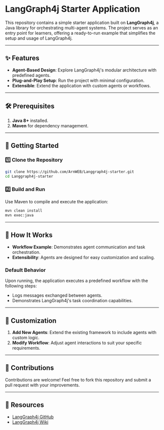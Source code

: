 # LangGraph4j Starter Application

This repository contains a simple starter application built on **LangGraph4j**, a Java library for orchestrating multi-agent systems. The project serves as an entry point for learners, offering a ready-to-run example that simplifies the setup and usage of LangGraph4j.

---

## ✨ Features

- **Agent-Based Design**: Explore LangGraph4j's modular architecture with predefined agents.
- **Plug-and-Play Setup**: Run the project with minimal configuration.
- **Extensible**: Extend the application with custom agents or workflows.

---

## 🛠️ Prerequisites

1. **Java 8+** installed.
2. **Maven** for dependency management.

---

## 🚀 Getting Started

### 1️⃣ Clone the Repository
```bash
git clone https://github.com/ArnWEB/Langgraph4j-starter.git
cd Langgraph4j-starter
```

### 2️⃣ Build and Run
Use Maven to compile and execute the application:
```bash
mvn clean install
mvn exec:java
```

---

## 🧐 How It Works

- **Workflow Example**: Demonstrates agent communication and task orchestration.
- **Extensibility**: Agents are designed for easy customization and scaling.

### Default Behavior
Upon running, the application executes a predefined workflow with the following steps:
- Logs messages exchanged between agents.
- Demonstrates LangGraph4j's task coordination capabilities.

---

## 🧩 Customization

1. **Add New Agents**: Extend the existing framework to include agents with custom logic.
2. **Modify Workflow**: Adjust agent interactions to suit your specific requirements.

---

## 🤝 Contributions

Contributions are welcome! Feel free to fork this repository and submit a pull request with your improvements.

---

## 🔗 Resources

- [LangGraph4j GitHub](https://github.com/bsorrentino/langgraph4j)
- [LangGraph4j Wiki](https://github.com/bsorrentino/langgraph4j/wiki)

